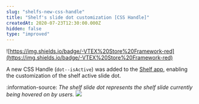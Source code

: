 ```yaml
---
slug: "shelfs-new-css-handle"
title: "Shelf's slide dot customization [CSS Handle]"
createdAt: 2020-07-23T12:30:00.000Z
hidden: false
type: "improved"
---
```


![https://img.shields.io/badge/-VTEX%20Store%20Framework-red](https://img.shields.io/badge/-VTEX%20Store%20Framework-red)

A new CSS Handle (`dot--isActive`) was added to the [Shelf app](https://vtex.io/docs/components/all/vtex.shelf/), enabling the customization of the shelf active slide dot.

:information-source: *The shelf slide dot represents the shelf slide currently being hovered on by users.*
![](https://cdn.jsdelivr.net/gh/vtexdocs/dev-portal-content@readme-docs/docs/release-notes/dd5e86f-shelf-handle_14.png)
